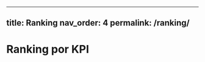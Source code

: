 
---
title: Ranking
nav_order: 4
permalink: /ranking/
---

# Ranking por KPI

<div id="ranking"></div>
<script>
const cases = [
{% for c in site.cases %}
  { title: {{ c.title | jsonify }}, url: "{{ c.url }}", 
    kpis: {{ c.kpis | jsonify }}, resultados: {{ c.resultados | jsonify }}, 
    score: {{ c.score | default: 0 }} },
{% endfor %}
];

cases.forEach(c => { if(!c.score) c.score = (c.resultados||[]).length; });
cases.sort((a,b)=>b.score-a.score);

document.getElementById('ranking').innerHTML =
  '<ol>' + cases.map(c=>`<li><a href="${c.url}">${c.title}</a> — score: ${c.score}</li>`).join('') + '</ol>';
</script>
